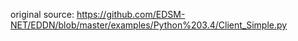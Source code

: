 original source: https://github.com/EDSM-NET/EDDN/blob/master/examples/Python%203.4/Client_Simple.py

